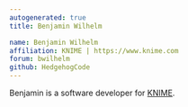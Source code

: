 ```yaml
---
autogenerated: true
title: Benjamin Wilhelm

name: Benjamin Wilhelm
affiliation: KNIME | https://www.knime.com
forum: bwilhelm
github: HedgehogCode
---
```


Benjamin is a software developer for [KNIME](https://www.knime.com).
